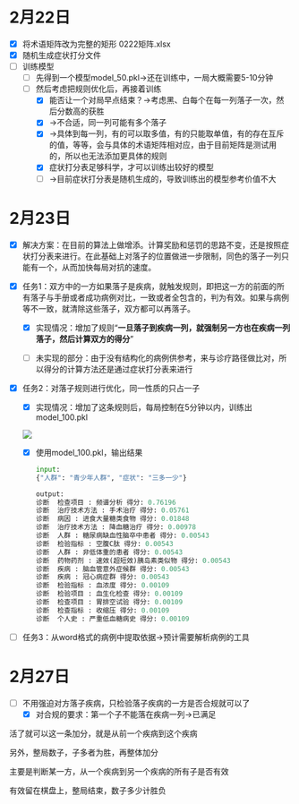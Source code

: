 # 2月22日

- [x] 将术语矩阵改为完整的矩形 0222矩阵.xlsx
- [x] 随机生成症状打分文件
- [ ] 训练模型
  - [ ] 先得到一个模型model_50.pkl→还在训练中，一局大概需要5-10分钟
  - [ ] 然后考虑把规则优化后，再接着训练
    - [x] 能否让一个对局早点结束？→考虑黑、白每个在每一列落子一次，然后分数高的获胜
    - [x] →不合适，同一列可能有多个落子
    - [x] →具体到每一列，有的可以取多值，有的只能取单值，有的存在互斥的值，等等，会与具体的术语矩阵相对应，由于目前矩阵是测试用的，所以也无法添加更具体的规则
    - [x] 症状打分表足够科学，才可以训练出较好的模型
    - [ ] →目前症状打分表是随机生成的，导致训练出的模型参考价值不大

# 2月23日

- [x] 解决方案：在目前的算法上做增添。计算奖励和惩罚的思路不变，还是按照症状打分表来进行。在此基础上对落子的位置做进一步限制，同色的落子一列只能有一个，从而加快每局对抗的速度。



- [x] 任务1：双方中的一方如果落子是疾病，就触发规则，即把这一方的前面的所有落子与手册或者成功病例对比，一致或者全包含的，判为有效。如果与病例等不一致，就清除这些落子，双方都可以再落子。

  - [x] 实现情况：增加了规则“**一旦落子到疾病一列，就强制另一方也在疾病一列落子，然后计算双方的得分**”

  - [ ] 未实现的部分：由于没有结构化的病例供参考，来与诊疗路径做比对，所以得分的计算方法还是通过症状打分表来进行

    

- [x] 任务2：对落子规则进行优化，同一性质的只占一子

  - [x] 实现情况：增加了这条规则后，每局控制在5分钟以内，训练出model_100.pkl

  ![](images\0222术语矩阵.PNG)

  - [x] 使用model_100.pkl，输出结果

    ```python
    input:
    {"人群": "青少年人群", "症状": "三多一少"}
    
    output:
    诊断  检查项目 : 频谱分析 得分: 0.76196
    诊断  治疗技术方法 : 手术治疗 得分: 0.05761
    诊断  病因 : 进食大量糖类食物 得分: 0.01848
    诊断  治疗技术方法 : 降血糖治疗 得分: 0.00978
    诊断  人群 : 糖尿病缺血性脑卒中患者 得分: 0.00543
    诊断  检验指标 : 空腹C肽 得分: 0.00543
    诊断  人群 : 非低体重的患者 得分: 0.00543
    诊断  药物药剂 : 速效(超短效)胰岛素类似物 得分: 0.00543
    诊断  疾病 : 脑血管意外症候群 得分: 0.00543
    诊断  疾病 : 冠心病症群 得分: 0.00543
    诊断  检验指标 : 血浓度 得分: 0.00109
    诊断  检验项目 : 血生化检查 得分: 0.00109
    诊断  检查项目 : 胃排空试验 得分: 0.00109
    诊断  检查指标 : 收缩压 得分: 0.00109
    诊断  个人史 : 严重低血糖病史 得分: 0.00109
    ```

- [ ] 任务3：从word格式的病例中提取依据→预计需要解析病例的工具

# 2月27日

- [ ] 不用强迫对方落子疾病，只检验落子疾病的一方是否合规就可以了
  - [x] 对合规的要求：第一个子不能落在疾病一列→已满足

活了就可以这一条加分，就是从前一个疾病到这个疾病

另外，整局数子，子多者为胜，再整体加分

主要是判断某一方，从一个疾病到另一个疾病的所有子是否有效

有效留在棋盘上，整局结束，数子多少计胜负